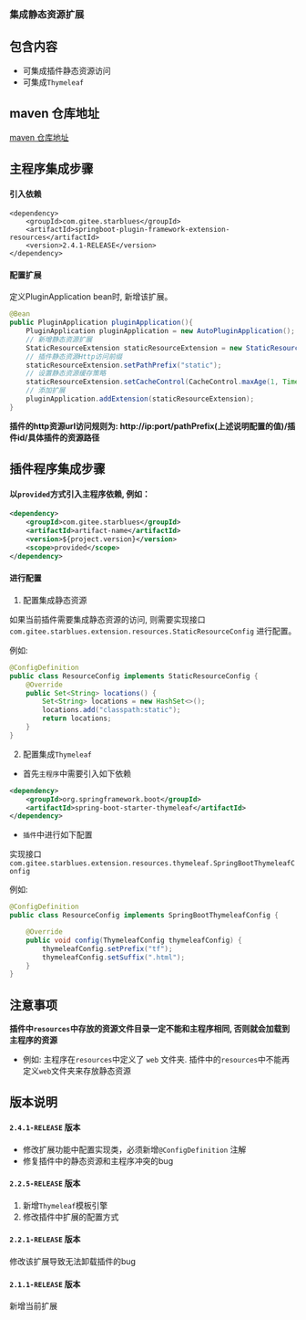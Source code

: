 ### 集成静态资源扩展
## 包含内容
- 可集成插件静态资源访问
- 可集成`Thymeleaf`

## maven 仓库地址

[maven 仓库地址](https://mvnrepository.com/artifact/com.gitee.starblues/springboot-plugin-framework-extension-mybatis)


## 主程序集成步骤

#### 引入依赖
```xmml
<dependency>
    <groupId>com.gitee.starblues</groupId>
    <artifactId>springboot-plugin-framework-extension-resources</artifactId>
    <version>2.4.1-RELEASE</version>
</dependency>
```

#### 配置扩展

定义PluginApplication bean时, 新增该扩展。
```java
@Bean
public PluginApplication pluginApplication(){
    PluginApplication pluginApplication = new AutoPluginApplication();
    // 新增静态资源扩展
    StaticResourceExtension staticResourceExtension = new StaticResourceExtension();
    // 插件静态资源Http访问前缀
    staticResourceExtension.setPathPrefix("static");
    // 设置静态资源缓存策略
    staticResourceExtension.setCacheControl(CacheControl.maxAge(1, TimeUnit.HOURS).cachePublic());
    // 添加扩展
    pluginApplication.addExtension(staticResourceExtension);
}
```

**插件的http资源url访问规则为: http://ip:port/pathPrefix(上述说明配置的值)/插件id/具体插件的资源路径**

## 插件程序集成步骤

#### 以`provided`方式引入主程序依赖, 例如：
```xml
<dependency>
    <groupId>com.gitee.starblues</groupId>
    <artifactId>artifact-name</artifactId>
    <version>${project.version}</version>
    <scope>provided</scope>
</dependency>
```

#### 进行配置

1. 配置集成静态资源

如果当前插件需要集成静态资源的访问, 则需要实现接口`com.gitee.starblues.extension.resources.StaticResourceConfig` 进行配置。

例如: 
```java
@ConfigDefinition
public class ResourceConfig implements StaticResourceConfig {
    @Override
    public Set<String> locations() {
        Set<String> locations = new HashSet<>();
        locations.add("classpath:static");
        return locations; 
    }
}
```

2. 配置集成`Thymeleaf`

- 首先`主程序`中需要引入如下依赖

```xml
<dependency>
    <groupId>org.springframework.boot</groupId>
    <artifactId>spring-boot-starter-thymeleaf</artifactId>
</dependency>
```
- `插件`中进行如下配置

实现接口 `com.gitee.starblues.extension.resources.thymeleaf.SpringBootThymeleafConfig`

例如:
``` java
@ConfigDefinition
public class ResourceConfig implements SpringBootThymeleafConfig {

    @Override
    public void config(ThymeleafConfig thymeleafConfig) {
        thymeleafConfig.setPrefix("tf");
        thymeleafConfig.setSuffix(".html");
    }
}

```
## 注意事项
**插件中`resources`中存放的资源文件目录一定不能和主程序相同, 否则就会加载到主程序的资源**
- 例如: 主程序在`resources`中定义了 `web` 文件夹. 插件中的`resources`中不能再定义`web`文件夹来存放静态资源


## 版本说明

#### `2.4.1-RELEASE` 版本
- 修改扩展功能中配置实现类，必须新增`@ConfigDefinition` 注解
- 修复插件中的静态资源和主程序冲突的bug

#### `2.2.5-RELEASE` 版本
1. 新增`Thymeleaf`模板引擎
2. 修改插件中扩展的配置方式

#### `2.2.1-RELEASE` 版本
修改该扩展导致无法卸载插件的bug
    
#### `2.1.1-RELEASE` 版本
新增当前扩展